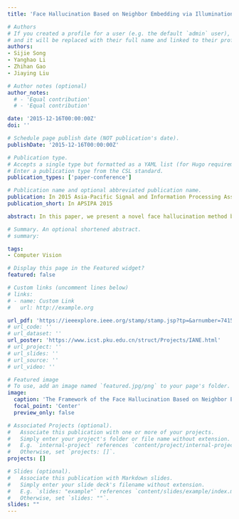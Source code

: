 ```yaml
---
title: 'Face Hallucination Based on Neighbor Embedding via Illumination Adaptation'

# Authors
# If you created a profile for a user (e.g. the default `admin` user), write the username (folder name) here
# and it will be replaced with their full name and linked to their profile.
authors:
- Sijie Song
- Yanghao Li
- Zhihan Gao
- Jiaying Liu

# Author notes (optional)
author_notes:
  # - 'Equal contribution'
  # - 'Equal contribution'

date: '2015-12-16T00:00:00Z'
doi: ''

# Schedule page publish date (NOT publication's date).
publishDate: '2015-12-16T00:00:00Z'

# Publication type.
# Accepts a single type but formatted as a YAML list (for Hugo requirements).
# Enter a publication type from the CSL standard.
publication_types: ['paper-conference']

# Publication name and optional abbreviated publication name.
publication: In 2015 Asia-Pacific Signal and Information Processing Association Annual Summit and Conference (APSIPA 2015)
publication_short: In APSIPA 2015

abstract: In this paper, we present a novel face hallucination method by neighbor embedding considering illumination adaptation (NEIA) to super-resolve faces when the lighting conditions of the training faces mismatch those of the testing face. For illumination adjustment, face alignment is employed through dense correspondence. Next, every training face is composed into two layers to extract both details and highlight components. By operating the two layers of each face respectively, an extended training set is acquired by combining the original and adapted faces compensated in illumination. Finally, we reconstruct the input faces through neighbor embedding. To improve the estimation of neighbor embedding coefficients, nonlocal similarity is taken into consideration. Experimental results show that the proposed method outperforms other state-of-the-art methods both in subjective and objective qualities.

# Summary. An optional shortened abstract.
# summary: 

tags: 
- Computer Vision

# Display this page in the Featured widget?
featured: false

# Custom links (uncomment lines below)
# links:
# - name: Custom Link
#   url: http://example.org

url_pdf: 'https://ieeexplore.ieee.org/stamp/stamp.jsp?tp=&arnumber=7415357'
# url_code: ''
# url_dataset: ''
url_poster: 'https://www.icst.pku.edu.cn/struct/Projects/IANE.html'
# url_project: ''
# url_slides: ''
# url_source: ''
# url_video: ''

# Featured image
# To use, add an image named `featured.jpg/png` to your page's folder.
image:
  caption: 'The Framework of the Face Hallucination Based on Neighbor Embedding via Illumination Adaptation.'
  focal_point: 'Center'
  preview_only: false

# Associated Projects (optional).
#   Associate this publication with one or more of your projects.
#   Simply enter your project's folder or file name without extension.
#   E.g. `internal-project` references `content/project/internal-project/index.md`.
#   Otherwise, set `projects: []`.
projects: []

# Slides (optional).
#   Associate this publication with Markdown slides.
#   Simply enter your slide deck's filename without extension.
#   E.g. `slides: "example"` references `content/slides/example/index.md`.
#   Otherwise, set `slides: ""`.
slides: ""
---
```


